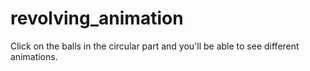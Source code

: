 # revolving_animation

Click on the balls in the circular part and you'll be able to see different animations.
